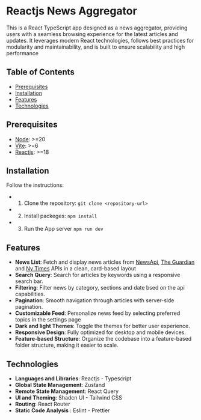 # Reactjs News Aggregator

This is a React TypeScript app designed as a news aggregator, providing users with a seamless browsing experience for the latest articles and updates. It leverages modern React technologies, follows best practices for modularity and maintainability, and is built to ensure scalability and high performance

## Table of Contents
- [Prerequisites](#prerequisites)
- [Installation](#installation)
- [Features](#features)
- [Technologies](#technologis)

## Prerequisites
- [Node](https://nodejs.org/en): >=20
- [Vite](https://vite.dev): >=6
- [Reactjs](https://react.dev/): >=18

## Installation
Follow the instructions:
- 1. Clone the repository:
  ```git clone <repository-url>```
- 2. Install packeges:
  ```npm install```
- 3. Run the App server
  ```npm run dev```

## Features

- **News List**: Fetch and display news articles from [NewsApi](https://newsapi.org/), [The Guardian](https://open-platform.theguardian.com/) and [Ny Times](https://developer.nytimes.com/) APIs in a clean, card-based layout
- **Search Query**: Search for articles by keywords using a responsive search bar.
- **Filtering**: Filter news by category, sections and date bsed on the api capabilities.
- **Pagination**: Smooth navigation through articles with  server-side pagination.
- **Customizable Feed**: Personalize news feed by selecting preferred topics in the settings page
- **Dark and light Themes**: Toggle the themes for better user experience.
- **Responsive Design**: Fully optimized for desktop and mobile devices.
- **Feature-based Structure**: Organize the codebase into a feature-based folder structure, making it easier to scale.


## Technologies

- **Languages and Libraries**: Reactjs - Typescript
- **Global State Management**: Zustand
- **Remote State Management**: React Query
- **UI and Theming**: Shadcn UI - Tailwind CSS
- **Routing**: React Router
- **Static Code Analysis** : Eslint - Prettier
